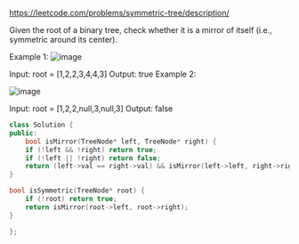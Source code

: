https://leetcode.com/problems/symmetric-tree/description/

Given the root of a binary tree, check whether it is a mirror of itself (i.e., symmetric around its center).

 

Example 1:
![image](https://github.com/user-attachments/assets/c0cb699f-e421-4a88-9228-25f80e69a4a8)


Input: root = [1,2,2,3,4,4,3]
Output: true
Example 2:

![image](https://github.com/user-attachments/assets/20533964-97dc-458f-9565-7433c5c471ab)

Input: root = [1,2,2,null,3,null,3]
Output: false

```cpp
class Solution {
public:
    bool isMirror(TreeNode* left, TreeNode* right) {
    if (!left && !right) return true;
    if (!left || !right) return false;
    return (left->val == right->val) && isMirror(left->left, right->right) && isMirror(left->right, right->left);
}

bool isSymmetric(TreeNode* root) {
    if (!root) return true;
    return isMirror(root->left, root->right);
}

};

```
